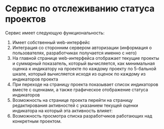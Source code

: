 # Сервис по отслеживанию статуса проектов
Сервис имеет следующую функциональность: 
  1. Имеет собственный web-интерфейс
  2. Интеграция со сторонним сервером авторизации (информация о пользователях, разработчиках получается именно с него)
  3. На главной странице web-интерфейса отображает текущие проекты и суммарный показатель, который вычисляется, как минимальная оценка к индикатору на проекте по каждому проекту по 5-бальной шкале, который вычисляется исходя из оценок по каждому из индикаторов проекта
  4. При переходе на страницу проекта показывает список индикаторов вместе с оценками, а также графическое отображение статуса индикаторов
  5. Возможность на странице проекта перейти на страницу редактирования активностей с указанием текущей оценки индикатора на который эта активность влияет:
  6. Возможность просмотра списка разработчиков работающих над конкретным проектом.

